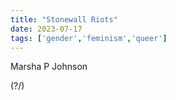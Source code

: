 ```yaml
---
title: "Stonewall Riots"
date: 2023-07-17
tags: ['gender','feminism','queer']
---
```


Marsha P Johnson 

(?/)
